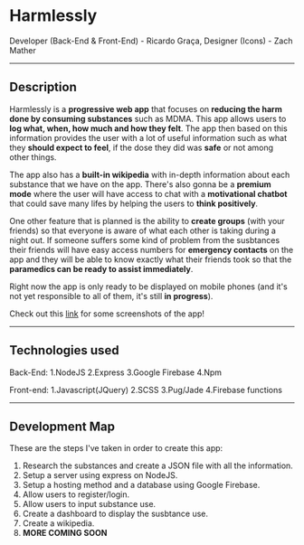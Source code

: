 # **Harmlessly**
Developer (Back-End & Front-End) - Ricardo Graça,
Designer (Icons) - Zach Mather

---
## **Description**

Harmlessly is a **progressive web app** that focuses on **reducing the harm done by consuming substances** such as MDMA. This app allows users to **log what, when, how much and how they felt**. The app then based on this information provides the user with a lot of useful information such as what they **should expect to feel**, if the dose they did was **safe** or not among other things.

The app also has a **built-in wikipedia** with in-depth information about each substance that we have on the app. There's also gonna be a **premium mode** where the user will have access to chat with a **motivational chatbot** that could save many lifes by helping the users to **think positively**.

One other feature that is planned is the ability to **create groups** (with your friends) so that everyone is aware of what each other is taking during a night out. If someone suffers some kind of problem from the susbtances their friends will have easy access numbers for **emergency contacts** on the app and they will be able to know exactly what their friends took so that the **paramedics can be ready to assist immediately**.

Right now the app is only ready to be displayed on mobile phones (and it's not yet responsible to all of them, it's still **in progress**).

Check out this [link](https://imgur.com/a/QDKRUlg) for some screenshots of the app!

---
## **Technologies used**
Back-End:
  1.NodeJS
  2.Express
  3.Google Firebase
  4.Npm
  
Front-end:
  1.Javascript(JQuery)
  2.SCSS
  3.Pug/Jade
  4.Firebase functions

---
## **Development Map**
These are the steps I've taken in order to create this app:
1. Research the substances and create a JSON file with all the information.
2. Setup a server using express on NodeJS.
3. Setup a hosting method and a database using Google Firebase.
4. Allow users to register/login.
5. Allow users to input substance use.
6. Create a dashboard to display the susbtance use.
7. Create a wikipedia.
8. **MORE COMING SOON**
